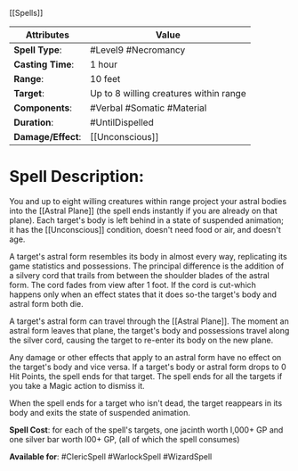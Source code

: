 [[Spells]]

| Attributes         | Value                                  |
| ------------------ | -------------------------------------- |
| **Spell Type**:    | #Level9 #Necromancy                    |
| **Casting Time**:  | 1 hour                                 |
| **Range**:         | 10 feet                                |
| **Target**:        | Up to 8 willing creatures within range |
| **Components**:    | #Verbal #Somatic #Material             |
| **Duration**:      | #UntilDispelled                        |
| **Damage/Effect**: | [[Unconscious]]                        |

# Spell Description: 
You and up to eight willing creatures within range project your astral bodies into the [[Astral Plane]] (the spell ends instantly if you are already on that plane). Each target's body is left behind in a state of suspended animation; it has the [[Unconscious]] condition, doesn't need food or air, and doesn't age.

A target's astral form resembles its body in almost every way, replicating its game statistics and possessions. The principal difference is the addition of a silvery cord that trails from between the shoulder blades of the astral form. The cord fades from view after 1 foot. If the cord is cut-which happens only when an effect states that it does so-the target's body and astral form both die.

A target's astral form can travel through the [[Astral Plane]]. The moment an astral form leaves that plane, the target's body and possessions travel along the silver cord, causing the target to re-enter its body on the new plane.

Any damage or other effects that apply to an astral form have no effect on the target's body and vice versa. If a target's body or astral form drops to 0 Hit Points, the spell ends for that target. The spell ends for all the targets if you take a Magic action to dismiss it.

When the spell ends for a target who isn't dead, the target reappears in its body and exits the state of suspended animation.

**Spell Cost**: for each of the spell's targets, one jacinth worth I,000+ GP and one silver bar worth l00+ GP, (all of which the spell consumes)

**Available for**: #ClericSpell #WarlockSpell #WizardSpell 